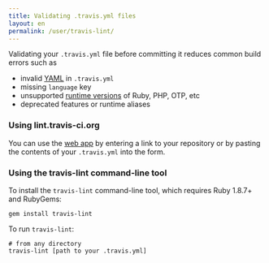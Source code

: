 ```yaml
---
title: Validating .travis.yml files
layout: en
permalink: /user/travis-lint/
---
```


Validating your `.travis.yml` file before committing it reduces common build errors such as

* invalid [YAML](http://yaml-online-parser.appspot.com/) in `.travis.yml` 
* missing `language` key
* unsupported [runtime versions](/user/ci-environment/) of Ruby, PHP, OTP, etc
* deprecated features or runtime aliases

### Using lint.travis-ci.org

You can use the [web app](http://lint.travis-ci.org) by entering a link to your repository or by pasting the contents of your `.travis.yml` into the form.  

### Using the travis-lint command-line tool

To install the `travis-lint` command-line tool, which requires Ruby 1.8.7+ and RubyGems:

    gem install travis-lint

To run `travis-lint`:

    # from any directory
    travis-lint [path to your .travis.yml]
